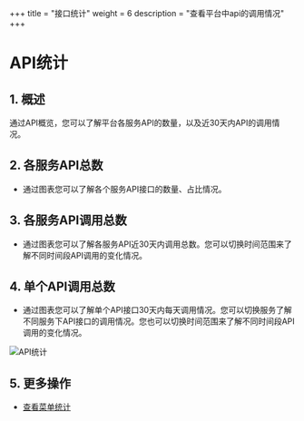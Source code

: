+++
title = "接口统计"
weight = 6
description = "查看平台中api的调用情况"
+++

# API统计

## 1. 概述

通过API概览，您可以了解平台各服务API的数量，以及近30天内API的调用情况。


## 2. 各服务API总数

- 通过图表您可以了解各个服务API接口的数量、占比情况。


## 3. 各服务API调用总数

- 通过图表您可以了解各服务API近30天内调用总数。您可以切换时间范围来了解不同时间段API调用的变化情况。


## 4. 单个API调用总数

- 通过图表您可以了解单个API接口30天内每天调用情况。您可以切换服务了解不同服务下API接口的调用情况。您也可以切换时间范围来了解不同时间段API调用的变化情况。

![API统计](/docs/user-guide/manager-guide/image/api-statistics-01.png)

## 5. 更多操作

- [查看菜单统计](../../menu-statistics)
